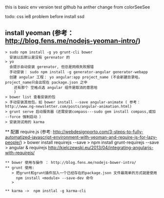 this is basic env version
test github ha
anther change from colorSeeSee

todo: css ie8 problem
before install ssd
## install yeoman (参考：http://blog.fens.me/nodejs-yeoman-intro/)
    > sudo npm install -g yo grunt-cli bower
      安装以后默认是没有 gerenator 的
    > yo 
      会提示自动安装 gerenator, 但总是网络失败报错
      手动安装： sudo npm install -g generator-angular generator-webapp
      创建 angular 工程： yo angular:app project_name (不会新建目录哈，project_name只会出现在 package.json 之中
        还有那个 空格点选 angular 组件是取消的意思哈
        )
    > bower list 查看安装的包
    > 手动安装其他包，如 bower install --save angular-animate ( 参考：http://www.ng-newsletter.com/posts/angular-animation.html)
    > grunt serve 启动服务器（还需安装compass---sudo gem install compass,或加 --force 强制启动 ）
    > 安装测试用的 karma
    

   ** 配置 require.js (参考: http://webdesignporto.com/3-steps-to-fully-automatized-javascript-environment-with-yeoman-and-require-js-for-lazy-people/)
      > bower install requirejs --save
      > npm install grunt-requirejs --save 
      > angular & requirejs http://kielczewski.eu/2013/04/integrating-angularjs-with-requirejs/



    ** bower 使用与操作 ： http://blog.fens.me/nodejs-bower-intro/
    ** grunt 使用: 
       > 把grunt和grunt插件加入一个已经存在的package.json 文件最简单的方式就是使用 
         npm install <module> --save-dev 命令
       > 

    ** karma ->  npm instlal -g karma-cli


       



